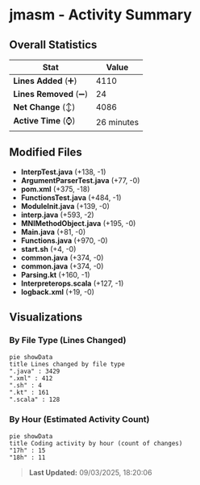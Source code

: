 # jmasm - Activity Summary 

## Overall Statistics

| Stat                   | Value                                                             |
| ---------------------- | ----------------------------------------------------------------- |
| **Lines Added** (➕)   | 4110                                          |
| **Lines Removed** (➖) | 24                                        |
| **Net Change** (↕)    | 4086                |
| **Active Time** (⌚)   | 26 minutes |


## Modified Files
- **InterpTest.java** (+138, -1)
- **ArgumentParserTest.java** (+77, -0)
- **pom.xml** (+375, -18)
- **FunctionsTest.java** (+484, -1)
- **ModuleInit.java** (+139, -0)
- **interp.java** (+593, -2)
- **MNIMethodObject.java** (+195, -0)
- **Main.java** (+81, -0)
- **Functions.java** (+970, -0)
- **start.sh** (+4, -0)
- **common.java** (+374, -0)
- **common.java** (+374, -0)
- **Parsing.kt** (+160, -1)
- **Interpreterops.scala** (+127, -1)
- **logback.xml** (+19, -0)

## Visualizations

### By File Type (Lines Changed)

```mermaid
pie showData
title Lines changed by file type
".java" : 3429
".xml" : 412
".sh" : 4
".kt" : 161
".scala" : 128
```

### By Hour (Estimated Activity Count)

```mermaid
pie showData
title Coding activity by hour (count of changes)
"17h" : 15
"18h" : 11
```


> **Last Updated:** 09/03/2025, 18:20:06